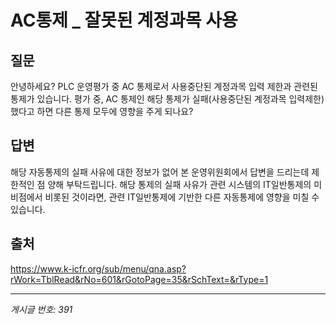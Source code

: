 # AC통제 _ 잘못된 계정과목 사용

## 질문
안녕하세요?
PLC 운영평가 중 AC 통제로서 사용중단된 계정과목 입력 제한과 관련된 통제가 있습니다.
평가 중, AC 통제인 해당 통제가 실패(사용중단된 계정과목 입력제한) 했다고 하면 다른 통제 모두에 영향을 주게 되나요?

## 답변
해당 자동통제의 실패 사유에 대한 정보가 없어 본 운영위원회에서 답변을 드리는데 제한적인 점 양해 부탁드립니다.
해당 통제의 실패 사유가 관련 시스템의 IT일반통제의 미비점에서 비롯된 것이라면, 관련 IT일반통제에 기반한 다른 자동통제에 영향을 미칠 수 있습니다.

## 출처
https://www.k-icfr.org/sub/menu/qna.asp?rWork=TblRead&rNo=601&rGotoPage=35&rSchText=&rType=1

---
*게시글 번호: 391*
